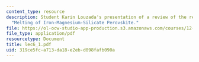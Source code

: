 ```yaml
---
content_type: resource
description: Student Karin Louzada's presentation of a review of the reading assignment
  "Melting of Iron-Magnesium-Silicate Perovskite."
file: https://ol-ocw-studio-app-production.s3.amazonaws.com/courses/12-570-structure-and-dynamics-of-the-cmb-region-spring-2004/319ce5fca713da18e2ebd098fafb090a_lec6_1.pdf
file_type: application/pdf
resourcetype: Document
title: lec6_1.pdf
uid: 319ce5fc-a713-da18-e2eb-d098fafb090a
---
```


